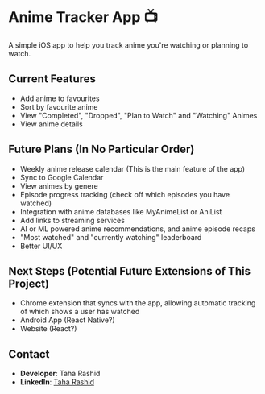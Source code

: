# Anime Tracker App 📺  

A simple iOS app to help you track anime you're watching or planning to watch.  

## Current Features  

- Add anime to favourites
- Sort by favourite anime
- View "Completed", "Dropped", "Plan to Watch" and "Watching" Animes
- View anime details

## Future Plans (In No Particular Order)

- Weekly anime release calendar (This is the main feature of the app)
- Sync to Google Calendar
- View animes by genere
- Episode progress tracking (check off which episodes you have watched)
- Integration with anime databases like MyAnimeList or AniList
- Add links to streaming services
- AI or ML powered anime recommendations, and anime episode recaps
- "Most watched" and "currently watching" leaderboard
- Better UI/UX

## Next Steps (Potential Future Extensions of This Project)
- Chrome extension that syncs with the app, allowing automatic tracking of which shows a user has watched
- Android App (React Native?)
- Website (React?)

## Contact  

- **Developer**: Taha Rashid  
- **LinkedIn**: [Taha Rashid](https://www.linkedin.com/in/taha-rashid192)  
